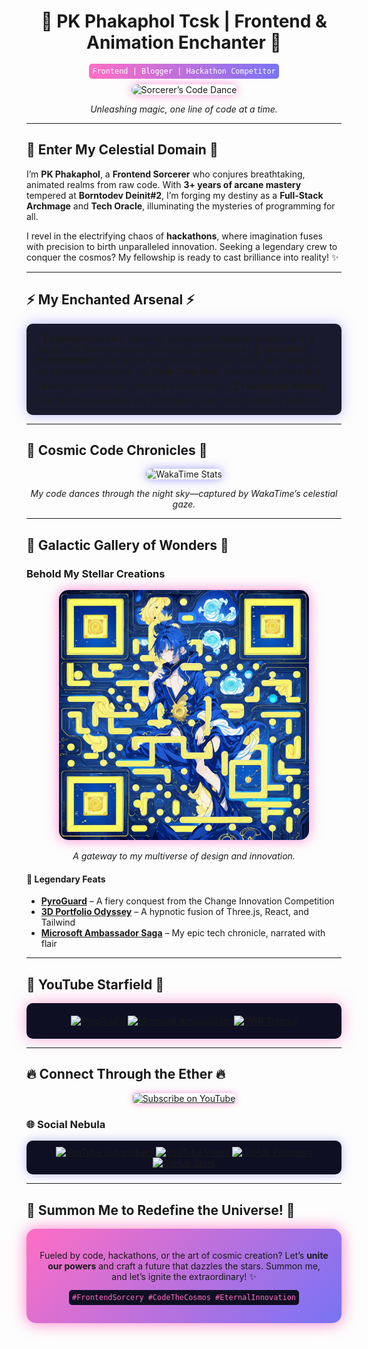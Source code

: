 <div align="center">
  <h1>🌠 <b>PK Phakaphol Tcsk</b> | Frontend & Animation Enchanter 🌠</h1>
  <p><code style="background: linear-gradient(90deg, #ff6ec4, #7873f5); padding: 5px; border-radius: 5px; color: white;">Frontend | Blogger | Hackathon Competitor</code></p>
  <img src="https://media.giphy.com/media/LmNwrBhejkK9EFP504/giphy.gif" width="250" alt="Sorcerer’s Code Dance" style="border-radius: 10px; box-shadow: 0 0 15px rgba(255, 110, 196, 0.7);" />
  <p><i>Unleashing magic, one line of code at a time.</i></p>
</div>

---

## 🌌 <b>Enter My Celestial Domain</b> 🌌  
I’m **PK Phakaphol**, a **Frontend Sorcerer** who conjures breathtaking, animated realms from raw code. With **3+ years of arcane mastery** tempered at **Borntodev Deinit#2**, I’m forging my destiny as a **Full-Stack Archmage** and **Tech Oracle**, illuminating the mysteries of programming for all.

I revel in the electrifying chaos of **hackathons**, where imagination fuses with precision to birth unparalleled innovation. Seeking a legendary crew to conquer the cosmos? My fellowship is ready to cast brilliance into reality! ✨

---

## ⚡️ <b>My Enchanted Arsenal</b> ⚡️  
<div style="background: #1a1a2e; padding: 15px; border-radius: 10px; box-shadow: 0 0 20px rgba(120, 115, 245, 0.5);">
  - 🎨 <b>Frontend Sorcery</b>: Weaving responsive, flawless designs with a mastery of frameworks and timeless fundamentals  
  - 🌟 <b>Animation Enchantment</b>: Infusing UIs with soul using CSS, GSAP, and Three.js—my signature spellbook  
  - 💻 <b>Code Conjuring</b>: Harmonizing React and Tailwind into seamless, celestial experiences  
  - 🏆 <b>Hackathon Mastery</b>: Transmuting raw ideas into prototypes under the crucible of pressure  
</div>

---

## 🌃 <b>Cosmic Code Chronicles</b> 🌃  
<div align="center">
  <img src="https://github-readme-stats.vercel.app/api/wakatime?username=GodzK&theme=nightowl&layout=compact&hide_border=true&bg_color=1a1a2e&title_color=ff6ec4&text_color=dedede&icon_color=7873f5" alt="WakaTime Stats" style="border-radius: 10px; box-shadow: 0 0 15px rgba(120, 115, 245, 0.7);" />
  <p><i>My code dances through the night sky—captured by WakaTime’s celestial gaze.</i></p>
</div>

---

## 🌟 <b>Galactic Gallery of Wonders</b> 🌟  
### <b>Behold My Stellar Creations</b>  
<div align="center">
  <img src="./portfolio.png" alt="Portfolio Nebula" width="400" style="border-radius: 15px; box-shadow: 0 0 20px rgba(255, 110, 196, 0.8); transition: transform 0.3s; :hover { transform: scale(1.05); }" />
  <p><i>A gateway to my multiverse of design and innovation.</i></p>
</div>

#### 🚀 <b>Legendary Feats</b>  
- **[PyroGuard](https://www.youtube.com/watch?v=cSUpTJ-clrs&t=8s)** – A fiery conquest from the Change Innovation Competition  
- **[3D Portfolio Odyssey](https://www.youtube.com/watch?v=ML5piOfz_ao)** – A hypnotic fusion of Three.js, React, and Tailwind  
- **[Microsoft Ambassador Saga](https://www.youtube.com/watch?v=xr7nUM3XsXg)** – My epic tech chronicle, narrated with flair  

---

## 🎥 <b>YouTube Starfield</b> 🎥  
<div align="center" style="background: #0f0f23; padding: 20px; border-radius: 10px; box-shadow: 0 0 25px rgba(255, 110, 196, 0.6);">
  <!-- BEGIN YOUTUBE-CARDS -->  
  <a href="https://www.youtube.com/watch?v=cSUpTJ-clrs&t=8s">
    <img src="https://ytcards.demolab.com/?id=cSUpTJ-clrs&t=3s&title=PyroGuard+Change+Innovation&lang=en&background_color=%231a1a2e&title_color=%23ff6ec4&stats_color=%23dedede&max_title_lines=1&width=250&border_radius=10" alt="PyroGuard" />
  </a>  
  <a href="https://www.youtube.com/watch?v=xr7nUM3XsXg">
    <img src="https://ytcards.demolab.com/?id=xr7nUM3XsXg&t=3s&title=Microsoft+Ambassador+Intro&lang=en&background_color=%231a1a2e&title_color=%23ff6ec4&stats_color=%23dedede&max_title_lines=1&width=250&border_radius=10" alt="Microsoft Ambassador" />
  </a>  
  <a href="https://www.youtube.com/watch?v=ML5piOfz_ao">
    <img src="https://ytcards.demolab.com/?id=ML5piOfz_ao&t=3s&title=Fetch+Data+with+SWR&lang=en&background_color=%231a1a2e&title_color=%23ff6ec4&stats_color=%23dedede&max_title_lines=1&width=250&border_radius=10" alt="SWR Tutorial" />
  </a>  
  <!-- END YOUTUBE-CARDS -->  
</div>

---

## 🔥 <b>Connect Through the Ether</b> 🔥  
<div align="center">
  <a href="https://www.youtube.com/channel/UCcSwl5PU3NUYrGNjUZPLWxg?sub_confirmation=1">
    <img src="https://custom-icon-badges.demolab.com/badge/-Subscribe%20Now-ff6ec4?style=for-the-badge&logo=video&logoColor=white&labelColor=7873f5" alt="Subscribe on YouTube" style="border-radius: 5px; box-shadow: 0 0 10px rgba(255, 110, 196, 0.7);" />
  </a>
</div>

### 🌐 <b>Social Nebula</b>  
<p align="center" style="background: #0f0f23; padding: 10px; border-radius: 10px; box-shadow: 0 0 15px rgba(120, 115, 245, 0.5);">
  <a href="https://www.youtube.com/channel/UCcSwl5PU3NUYrGNjUZPLWxg">  
    <img src="https://custom-icon-badges.demolab.com/youtube/channel/subscribers/UCcSwl5PU3NUYrGNjUZPLWxg?color=%23ff6ec4&label=SUBSCRIBE&logo=video&logoColor=white&style=for-the-badge&labelColor=7873f5" alt="YouTube Subscribers" />  
  </a>  
  <a href="https://www.youtube.com/channel/UCcSwl5PU3NUYrGNjUZPLWxg">  
    <img src="https://custom-icon-badges.demolab.com/youtube/channel/views/UCcSwl5PU3NUYrGNjUZPLWxg?color=%237873f5&logo=eye&logoColor=white&style=for-the-badge&labelColor=ff6ec4" alt="YouTube Views" />  
  </a>  
  <a href="https://github.com/GodzK">  
    <img src="https://custom-icon-badges.demolab.com/github/followers/GodzK?color=7873f5&labelColor=ff6ec4&style=for-the-badge&logo=person-add&label=Follow&logoColor=white" alt="GitHub Followers" />  
  </a>  
  <a href="https://github.com/GodzK?tab=repositories">  
    <img src="https://custom-icon-badges.demolab.com/github/stars/GodzK?color=ff6ec4&style=for-the-badge&labelColor=7873f5&logo=star" alt="GitHub Stars" />  
  </a>  
</p> 

---

## 🚀 <b>Summon Me to Redefine the Universe!</b> 🚀  
<div align="center" style="background: linear-gradient(135deg, #ff6ec4, #7873f5); padding: 20px; border-radius: 15px; box-shadow: 0 0 25px rgba(255, 110, 196, 0.9);">
  <p>Fueled by code, hackathons, or the art of cosmic creation? Let’s <b>unite our powers</b> and craft a future that dazzles the stars. Summon me, and let’s ignite the extraordinary! ✨</p>
  <p><code style="background: #0f0f23; padding: 5px; border-radius: 5px; color: #ff6ec4;">#FrontendSorcery #CodeTheCosmos #EternalInnovation</code></p>
</div>
